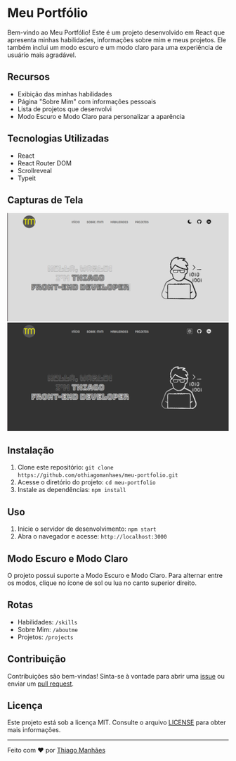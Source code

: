 # Meu Portfólio

Bem-vindo ao Meu Portfólio! Este é um projeto desenvolvido em React que apresenta minhas habilidades, informações sobre mim e meus projetos. Ele também inclui um modo escuro e um modo claro para uma experiência de usuário mais agradável.

## Recursos

- Exibição das minhas habilidades
- Página "Sobre Mim" com informações pessoais
- Lista de projetos que desenvolvi
- Modo Escuro e Modo Claro para personalizar a aparência

## Tecnologias Utilizadas

- React
- React Router DOM
- Scrollreveal
- Typeit

## Capturas de Tela

![Screenshot 1](src/images/screenshot1.png)
![Screenshot 2](src/images/screenshot2.png)

## Instalação

1. Clone este repositório: `git clone https://github.com/othiagomanhaes/meu-portfolio.git`
2. Acesse o diretório do projeto: `cd meu-portfolio`
3. Instale as dependências: `npm install`

## Uso

1. Inicie o servidor de desenvolvimento: `npm start`
2. Abra o navegador e acesse: `http://localhost:3000`

## Modo Escuro e Modo Claro

O projeto possui suporte a Modo Escuro e Modo Claro. Para alternar entre os modos, clique no ícone de sol ou lua no canto superior direito.

## Rotas

- Habilidades: `/skills`
- Sobre Mim: `/aboutme`
- Projetos: `/projects`

## Contribuição

Contribuições são bem-vindas! Sinta-se à vontade para abrir uma [issue](https://github.com/othiagomanhaes/meu-projeto-incrivel/issues) ou enviar um [pull request](https://github.com/othiagomanhaes/meu-projeto-incrivel/pulls).

## Licença

Este projeto está sob a licença MIT. Consulte o arquivo [LICENSE](LICENSE) para obter mais informações.

---

Feito com ❤️ por [Thiago Manhães](https://github.com/othiagomanhaes)

